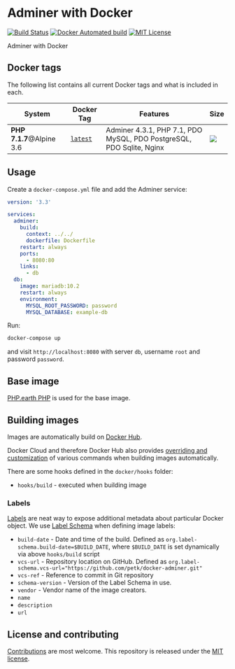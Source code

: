 # Adminer with Docker

[![Build Status](https://img.shields.io/travis/petk/docker-adminer/master.svg?style=plastic)](https://travis-ci.org/petk/docker-adminer) [![Docker Automated build](https://img.shields.io/docker/automated/petk/adminer.svg?style=plastic)](https://hub.docker.com/r/petk/adminer/) [![MIT License](https://img.shields.io/github/license/petk/docker-adminer.svg?style=plastic "MIT License")](https://github.com/petk/docker-adminer/blob/master/LICENSE)

Adminer with Docker

## Docker tags

The following list contains all current Docker tags and what is included in each.

| System | Docker Tag | Features | Size |
| ------ | ---------- | -------- | ---- |
| **PHP 7.1.7**@Alpine 3.6 | [`latest`](https://github.com/petk/docker-adminer/tree/master/Dockerfile) | Adminer 4.3.1, PHP 7.1, PDO MySQL, PDO PostgreSQL, PDO Sqlite, Nginx | [![](https://images.microbadger.com/badges/image/petk/adminer.svg)](https://microbadger.com/images/petk/adminer "Image size") |

## Usage

Create a `docker-compose.yml` file and add the Adminer service:

```yaml
version: '3.3'

services:
  adminer:
    build:
      context: ../../
      dockerfile: Dockerfile
    restart: always
    ports:
      - 8080:80
    links:
      - db
  db:
    image: mariadb:10.2
    restart: always
    environment:
      MYSQL_ROOT_PASSWORD: password
      MYSQL_DATABASE: example-db
```

Run:

```bash
docker-compose up
```

and visit `http://localhost:8080` with server `db`, username `root` and password
`password`.

## Base image

[PHP.earth PHP](https://github.com/php-earth/docker-php) is used for the base
image.

## Building images

Images are automatically build on [Docker Hub](https://hub.docker.com/r/petk/adminer/).

Docker Cloud and therefore Docker Hub also provides
[overriding and customization](https://docs.docker.com/docker-cloud/builds/advanced/)
of various commands when building images automatically.

There are some hooks defined in the `docker/hooks` folder:

* `hooks/build` - executed when building image

### Labels

[Labels](https://docs.docker.com/engine/userguide/labels-custom-metadata/) are
neat way to expose additional metadata about particular Docker object. We use
[Label Schema](http://label-schema.org/) when defining image labels:

* `build-date` - Date and time of the build. Defined as
  `org.label-schema.build-date=$BUILD_DATE`, where `$BUILD_DATE` is set dynamically
  via above `hooks/build` script
* `vcs-url` - Repository location on GitHub. Defined as
  `org.label-schema.vcs-url="https://github.com/petk/docker-adminer.git"`
* `vcs-ref` - Reference to commit in Git repository
* `schema-version` - Version of the Label Schema in use.
* `vendor` - Vendor name of the image creators.
* `name`
* `description`
* `url`

## License and contributing

[Contributions](https://github.com/petk/docker-adminer/blob/master/CONTRIBUTING.md) are most welcome. This repository is released under the [MIT license](https://github.com/petk/docker-adminer/blob/master/LICENSE).
